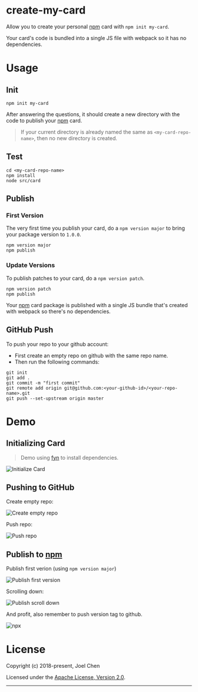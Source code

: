 # create-my-card

Allow you to create your personal [npm] card with `npm init my-card`.

Your card's code is bundled into a single JS file with webpack so it has no dependencies.

# Usage

## Init

```
npm init my-card
```

After answering the questions, it should create a new directory with the code to publish your [npm] card.

> If your current directory is already named the same as `<my-card-repo-name>`, then no new directory is created.

## Test

```
cd <my-card-repo-name>
npm install
node src/card
```

## Publish

### First Version

The very first time you publish your card, do a `npm version major` to bring your package version to `1.0.0`.

```
npm version major
npm publish
```

### Update Versions

To publish patches to your card, do a `npm version patch`.

```
npm version patch
npm publish
```

Your [npm] card package is published with a single JS bundle that's created with webpack so there's no dependencies.

## GitHub Push

To push your repo to your github account:

- First create an empty repo on github with the same repo name.
- Then run the following commands:

```
git init
git add .
git commit -m "first commit"
git remote add origin git@github.com:<your-github-id>/<your-repo-name>.git
git push --set-upstream origin master
```

# Demo

## Initializing Card

> Demo using [fyn] to install dependencies.

![Initialize Card][init-your-card]

## Pushing to GitHub

Create empty repo:

![Create empty repo][create-empty-repo]

Push repo:

![Push repo][push-repo]

## Publish to [npm]

Publish first verion (using `npm version major`)

![Publish first version][publish-1]

Scrolling down:

![Publish scroll down][publish-2]

And profit, also remember to push version tag to github.

![npx][npx]

# License

Copyright (c) 2018-present, Joel Chen

Licensed under the [Apache License, Version 2.0](https://www.apache.org/licenses/LICENSE-2.0).

---

[create-empty-repo]: ./images/new-repo.png
[push-repo]: ./images/push-repo.png
[init-your-card]: ./images/demo1.png
[publish-1]: ./images/publish-1.png
[publish-2]: ./images/publish-2.png
[npx]: ./images/npx.png
[npm]: https://www.npmjs.com/
[fyn]: https://www.npmjs.com/package/fyn
